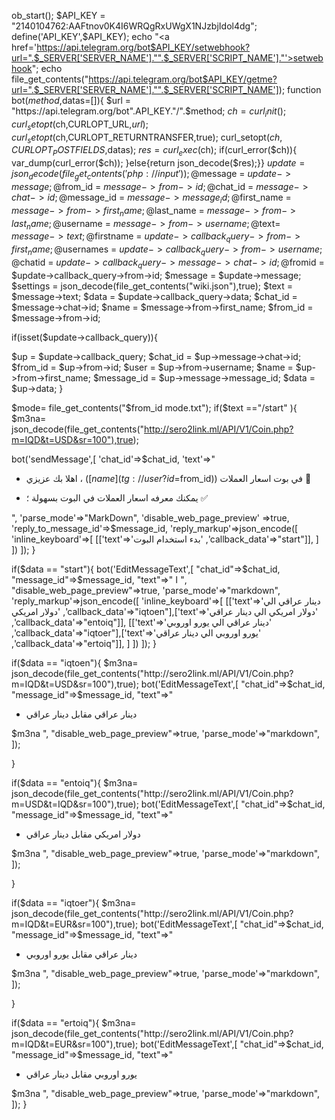 ob_start();
$API_KEY = "2140104762:AAFtnov0K4I6WRQgRxUWgX1NJzbjIdol4dg";
define('API_KEY',$API_KEY);
echo "<a href='https://api.telegram.org/bot$API_KEY/setwebhook?url=".$_SERVER['SERVER_NAME']."".$_SERVER['SCRIPT_NAME']."'>setwebhook</a>";
echo file_get_contents("https://api.telegram.org/bot$API_KEY/getme?url=".$_SERVER['SERVER_NAME']."".$_SERVER['SCRIPT_NAME']);
function bot($method,$datas=[]){
$url = "https://api.telegram.org/bot".API_KEY."/".$method;
$ch = curl_init();
curl_setopt($ch,CURLOPT_URL,$url); curl_setopt($ch,CURLOPT_RETURNTRANSFER,true);
curl_setopt($ch,CURLOPT_POSTFIELDS,$datas);
$res = curl_exec($ch);
if(curl_error($ch)){
var_dump(curl_error($ch));
}else{return json_decode($res);}}
$update = json_decode(file_get_contents('php://input'));
@$message = $update->message;
@$from_id = $message->from->id;
@$chat_id = $message->chat->id;
@$message_id = $message->message_id;
@$first_name = $message->from->first_name;
@$last_name = $message->from->last_name;
@$username = $message->from->username;
@$text= $message->text;
@$firstname = $update->callback_query->from->first_name;
@$usernames = $update->callback_query->from->username;
@$chatid = $update->callback_query->message->chat->id;
@$fromid = $update->callback_query->from->id;
$message  = $update->message;
$settings = json_decode(file_get_contents("wiki.json"),true);
$text    = $message->text;
 $data = $update->callback_query->data;
$chat_id  = $message->chat->id;
$name   = $message->from->first_name;
$from_id = $message->from->id;

  
if(isset($update->callback_query)){

$up = $update->callback_query;
$chat_id = $up->message->chat->id;
$from_id = $up->from->id;
$user = $up->from->username;
$name = $up->from->first_name;
$message_id = $up->message->message_id;
$data = $up->data;
}



$mode= file_get_contents("$from_id mode.txt");
if($text =="/start" ){
	$m3na= json_decode(file_get_contents("http://sero2link.ml/API/V1/Coin.php?m=IQD&t=USD&sr=100"),true);
	
bot('sendMessage',[
    'chat_id'=>$chat_id,
    'text'=>"
- اهلا بك عزيزي ، ([$name](tg://user?id=$from_id)) في بوت اسعار العملات 👋

- يمكنك معرفه اسعار العملات في البوت بسهولة ؛ ✅



",
'parse_mode'=>"MarkDown",
'disable_web_page_preview' =>true,
'reply_to_message_id'=>$message_id,
'reply_markup'=>json_encode([ 
      'inline_keyboard'=>[
[['text'=>'بدء استخدام البوت' ,'callback_data'=>"start"]],
]
])
    ]);
}


if($data == "start"){
bot('EditMessageText',[
    "chat_id"=>$chat_id,
    "message_id"=>$message_id,
"text"=>"
ا
",
"disable_web_page_preview"=>true,
'parse_mode'=>"markdown",
'reply_markup'=>json_encode([
'inline_keyboard'=>[
[['text'=>'دينار عراقي الي دولار امريكي' ,'callback_data'=>"iqtoen"],['text'=>'دولار امريكي الي دينار عراقي' ,'callback_data'=>"entoiq"]],
[['text'=>'دينار عراقي الي يورو اوروبي' ,'callback_data'=>"iqtoer"],['text'=>'يورو اوروبي الي دينار عراقي' ,'callback_data'=>"ertoiq"]],
]
])
]);
}

if($data == "iqtoen"){
	$m3na= json_decode(file_get_contents("http://sero2link.ml/API/V1/Coin.php?m=IQD&t=USD&sr=100"),true);
bot('EditMessageText',[
    "chat_id"=>$chat_id,
    "message_id"=>$message_id,
"text"=>"
- دينار عراقي مقابل دينار عراقي 

$m3na
",
"disable_web_page_preview"=>true,
'parse_mode'=>"markdown",
]);

}



if($data == "entoiq"){
	$m3na= json_decode(file_get_contents("http://sero2link.ml/API/V1/Coin.php?m=USD&t=IQD&sr=100"),true);
bot('EditMessageText',[
    "chat_id"=>$chat_id,
    "message_id"=>$message_id,
"text"=>"
- دولار امريكي مقابل دينار عراقي

$m3na
",
"disable_web_page_preview"=>true,
'parse_mode'=>"markdown",
]);

}

if($data == "iqtoer"){
	$m3na= json_decode(file_get_contents("http://sero2link.ml/API/V1/Coin.php?m=IQD&t=EUR&sr=100"),true);
bot('EditMessageText',[
    "chat_id"=>$chat_id,
    "message_id"=>$message_id,
"text"=>"
- دينار عراقي مقابل يورو اوروبي

$m3na
",
"disable_web_page_preview"=>true,
'parse_mode'=>"markdown",
]);

}

if($data == "ertoiq"){
	$m3na= json_decode(file_get_contents("http://sero2link.ml/API/V1/Coin.php?m=IQD&t=EUR&sr=100"),true);
bot('EditMessageText',[
    "chat_id"=>$chat_id,
    "message_id"=>$message_id,
"text"=>"
- يورو اوروبي مقابل دينار عراقي

$m3na
",
"disable_web_page_preview"=>true,
'parse_mode'=>"markdown",
]);
}
